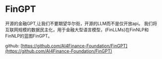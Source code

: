 # FinGPT

开源的金融GPT,让我们不要期望华尔街，开源的LLM而不是仅开放api。
我们将互联网规模的数据民主化，用于金融大型语言模型，(FinLLMs)在FinNLP和FinNLP的蓝图FinGPT。

github: [https://github.com/AI4Finance-Foundation/FinGPT](https://github.com/AI4Finance-Foundation/FinGPT)